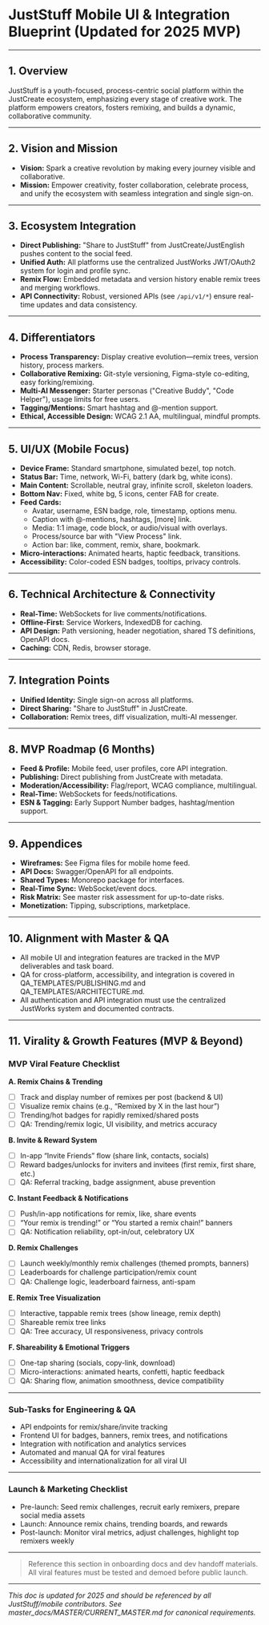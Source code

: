 # JustStuff Mobile UI & Integration Blueprint (Updated for 2025 MVP)

---

## 1. Overview

JustStuff is a youth-focused, process-centric social platform within the JustCreate ecosystem, emphasizing every stage of creative work. The platform empowers creators, fosters remixing, and builds a dynamic, collaborative community.

---

## 2. Vision and Mission

- **Vision:** Spark a creative revolution by making every journey visible and collaborative.
- **Mission:** Empower creativity, foster collaboration, celebrate process, and unify the ecosystem with seamless integration and single sign-on.

---

## 3. Ecosystem Integration

- **Direct Publishing:** "Share to JustStuff" from JustCreate/JustEnglish pushes content to the social feed.
- **Unified Auth:** All platforms use the centralized JustWorks JWT/OAuth2 system for login and profile sync.
- **Remix Flow:** Embedded metadata and version history enable remix trees and merging workflows.
- **API Connectivity:** Robust, versioned APIs (see `/api/v1/*`) ensure real-time updates and data consistency.

---

## 4. Differentiators

- **Process Transparency:** Display creative evolution—remix trees, version history, process markers.
- **Collaborative Remixing:** Git-style versioning, Figma-style co-editing, easy forking/remixing.
- **Multi-AI Messenger:** Starter personas ("Creative Buddy", "Code Helper"), usage limits for free users.
- **Tagging/Mentions:** Smart hashtag and @-mention support.
- **Ethical, Accessible Design:** WCAG 2.1 AA, multilingual, mindful prompts.

---

## 5. UI/UX (Mobile Focus)

- **Device Frame:** Standard smartphone, simulated bezel, top notch.
- **Status Bar:** Time, network, Wi-Fi, battery (dark bg, white icons).
- **Main Content:** Scrollable, neutral gray, infinite scroll, skeleton loaders.
- **Bottom Nav:** Fixed, white bg, 5 icons, center FAB for create.
- **Feed Cards:**
  - Avatar, username, ESN badge, role, timestamp, options menu.
  - Caption with @-mentions, hashtags, [more] link.
  - Media: 1:1 image, code block, or audio/visual with overlays.
  - Process/source bar with "View Process" link.
  - Action bar: like, comment, remix, share, bookmark.
- **Micro-interactions:** Animated hearts, haptic feedback, transitions.
- **Accessibility:** Color-coded ESN badges, tooltips, privacy controls.

---

## 6. Technical Architecture & Connectivity

- **Real-Time:** WebSockets for live comments/notifications.
- **Offline-First:** Service Workers, IndexedDB for caching.
- **API Design:** Path versioning, header negotiation, shared TS definitions, OpenAPI docs.
- **Caching:** CDN, Redis, browser storage.

---

## 7. Integration Points

- **Unified Identity:** Single sign-on across all platforms.
- **Direct Sharing:** "Share to JustStuff" in JustCreate.
- **Collaboration:** Remix trees, diff visualization, multi-AI messenger.

---

## 8. MVP Roadmap (6 Months)

- **Feed & Profile:** Mobile feed, user profiles, core API integration.
- **Publishing:** Direct publishing from JustCreate with metadata.
- **Moderation/Accessibility:** Flag/report, WCAG compliance, multilingual.
- **Real-Time:** WebSockets for feeds/notifications.
- **ESN & Tagging:** Early Support Number badges, hashtag/mention support.

---

## 9. Appendices

- **Wireframes:** See Figma files for mobile home feed.
- **API Docs:** Swagger/OpenAPI for all endpoints.
- **Shared Types:** Monorepo package for interfaces.
- **Real-Time Sync:** WebSocket/event docs.
- **Risk Matrix:** See master risk assessment for up-to-date risks.
- **Monetization:** Tipping, subscriptions, marketplace.

---

## 10. Alignment with Master & QA

- All mobile UI and integration features are tracked in the MVP deliverables and task board.
- QA for cross-platform, accessibility, and integration is covered in QA_TEMPLATES/PUBLISHING.md and QA_TEMPLATES/ARCHITECTURE.md.
- All authentication and API integration must use the centralized JustWorks system and documented contracts.

---

## 11. Virality & Growth Features (MVP & Beyond)

### **MVP Viral Feature Checklist**

**A. Remix Chains & Trending**
- [ ] Track and display number of remixes per post (backend & UI)
- [ ] Visualize remix chains (e.g., “Remixed by X in the last hour”)
- [ ] Trending/hot badges for rapidly remixed/shared posts
- [ ] QA: Trending/remix logic, UI visibility, and metrics accuracy

**B. Invite & Reward System**
- [ ] In-app “Invite Friends” flow (share link, contacts, socials)
- [ ] Reward badges/unlocks for inviters and invitees (first remix, first share, etc.)
- [ ] QA: Referral tracking, badge assignment, abuse prevention

**C. Instant Feedback & Notifications**
- [ ] Push/in-app notifications for remix, like, share events
- [ ] “Your remix is trending!” or “You started a remix chain!” banners
- [ ] QA: Notification reliability, opt-in/out, celebratory UX

**D. Remix Challenges**
- [ ] Launch weekly/monthly remix challenges (themed prompts, banners)
- [ ] Leaderboards for challenge participation/remix count
- [ ] QA: Challenge logic, leaderboard fairness, anti-spam

**E. Remix Tree Visualization**
- [ ] Interactive, tappable remix trees (show lineage, remix depth)
- [ ] Shareable remix tree links
- [ ] QA: Tree accuracy, UI responsiveness, privacy controls

**F. Shareability & Emotional Triggers**
- [ ] One-tap sharing (socials, copy-link, download)
- [ ] Micro-interactions: animated hearts, confetti, haptic feedback
- [ ] QA: Sharing flow, animation smoothness, device compatibility

---

### **Sub-Tasks for Engineering & QA**
- API endpoints for remix/share/invite tracking
- Frontend UI for badges, banners, remix trees, and notifications
- Integration with notification and analytics services
- Automated and manual QA for viral features
- Accessibility and internationalization for all viral UI

---

### **Launch & Marketing Checklist**
- Pre-launch: Seed remix challenges, recruit early remixers, prepare social media assets
- Launch: Announce remix chains, trending boards, and rewards
- Post-launch: Monitor viral metrics, adjust challenges, highlight top remixers weekly

---

> Reference this section in onboarding docs and dev handoff materials. All viral features must be tested and demoed before public launch.

---

*This doc is updated for 2025 and should be referenced by all JustStuff/mobile contributors. See master_docs/MASTER/CURRENT_MASTER.md for canonical requirements.*
